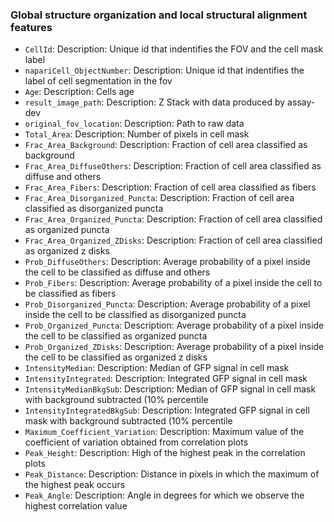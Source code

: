 ### Global structure organization and local structural alignment features

- `CellId`: Description: Unique id that indentifies the FOV and the cell mask label
- `napariCell_ObjectNumber`: Description: Unique id that indentifies the label of cell segmentation in the fov
- `Age`: Description: Cells age
- `result_image_path`: Description: Z Stack with data produced by assay-dev
- `original_fov_location`: Description: Path to raw data
- `Total_Area`: Description: Number of pixels in cell mask
- `Frac_Area_Background`: Description: Fraction of cell area classified as background
- `Frac_Area_DiffuseOthers`: Description: Fraction of cell area classified as diffuse and others
- `Frac_Area_Fibers`: Description: Fraction of cell area classified as fibers
- `Frac_Area_Disorganized_Puncta`: Description: Fraction of cell area classified as disorganized puncta
- `Frac_Area_Organized_Puncta`: Description: Fraction of cell area classified as organized puncta
- `Frac_Area_Organized_ZDisks`: Description: Fraction of cell area classified as organized z disks
- `Prob_DiffuseOthers`: Description: Average probability of a pixel inside the cell to be classified as diffuse and others
- `Prob_Fibers`: Description: Average probability of a pixel inside the cell to be classified as fibers
- `Prob_Disorganized_Puncta`: Description: Average probability of a pixel inside the cell to be classified as disorganized puncta
- `Prob_Organized_Puncta`: Description: Average probability of a pixel inside the cell to be classified as organized puncta
- `Prob_Organized_ZDisks`: Description: Average probability of a pixel inside the cell to be classified as organized z disks
- `IntensityMedian`: Description: Median of GFP signal in cell mask
- `IntensityIntegrated`: Description: Integrated GFP signal in cell mask
- `IntensityMedianBkgSub`: Description: Median of GFP signal in cell mask with background subtracted (10% percentile
- `IntensityIntegratedBkgSub`: Description: Integrated GFP signal in cell mask with background subtracted (10% percentile
- `Maximum_Coefficient_Variation`: Description: Maximum value of the coefficient of variation obtained from correlation plots
- `Peak_Height`: Description: High of the highest peak in the correlation plots
- `Peak_Distance`: Description: Distance in pixels in which the maximum of the highest peak occurs
- `Peak_Angle`: Description: Angle in degrees for which we observe the highest correlation value
